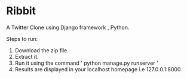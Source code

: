 # Ribbit
A Twitter Clone using Django framework , Python.

Steps to run:
  1. Download the zip file.
  2. Extract it.
  3. Run it using the command ' python manage.py runserver '
  4. Results are displayed in your localhost homepage i.e 127.0.0.1:8000
